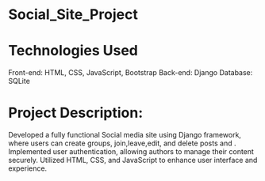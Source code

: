 # Social_Site_Project

# Technologies Used
Front-end: HTML, CSS, JavaScript, Bootstrap
Back-end: Django
Database: SQLite
# Project Description: 
Developed a fully functional Social media site using
Django framework, where users can create groups,
join,leave,edit, and delete posts and . Implemented user
authentication, allowing authors to manage their content
securely. Utilized HTML, CSS, and JavaScript to enhance
user interface and experience.




